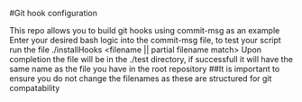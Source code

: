 #Git hook configuration

This repo allows you to build git hooks using commit-msg as an example
Enter your desired bash logic into the commit-msg file,
to test your script run the file ./installHooks <filename || partial filename match>
Upon completion the file will be in the ./test directory, if successfull it will have the same
name as the file you have in the root repository
##It is important to ensure you do not change the filenames as these are structured for git compatability

